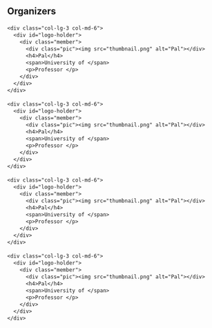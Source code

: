 <div class="container">
  <div class="section-header">
    <h2 class="cta-title"><b>Organizers</b></h2>
  </div>

  <div class="row">
    
    <div class="col-lg-3 col-md-6">
      <div id="logo-holder">
        <div class="member">
          <div class="pic"><img src="thumbnail.png" alt="Pal"></div>
          <h4>Pal</h4>
          <span>University of </span>
          <p>Professor </p>
        </div>
      </div>
    </div>

    <div class="col-lg-3 col-md-6">
      <div id="logo-holder">
        <div class="member">
          <div class="pic"><img src="thumbnail.png" alt="Pal"></div>
          <h4>Pal</h4>
          <span>University of </span>
          <p>Professor </p>
        </div>
      </div>
    </div>

    <div class="col-lg-3 col-md-6">
      <div id="logo-holder">
        <div class="member">
          <div class="pic"><img src="thumbnail.png" alt="Pal"></div>
          <h4>Pal</h4>
          <span>University of </span>
          <p>Professor </p>
        </div>
      </div>
    </div>

    <div class="col-lg-3 col-md-6">
      <div id="logo-holder">
        <div class="member">
          <div class="pic"><img src="thumbnail.png" alt="Pal"></div>
          <h4>Pal</h4>
          <span>University of </span>
          <p>Professor </p>
        </div>
      </div>
    </div>

  </div>
</div>
